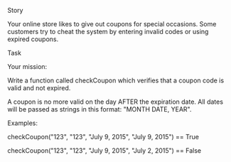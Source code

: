 Story

Your online store likes to give out coupons for special occasions. Some customers try to cheat the system by entering invalid codes or using expired coupons.

Task

Your mission:

Write a function called checkCoupon which verifies that a coupon code is valid and not expired.

A coupon is no more valid on the day AFTER the expiration date. All dates will be passed as strings in this format: "MONTH DATE, YEAR".

Examples:

checkCoupon("123", "123", "July 9, 2015", "July 9, 2015")  == True

checkCoupon("123", "123", "July 9, 2015", "July 2, 2015")  == False

